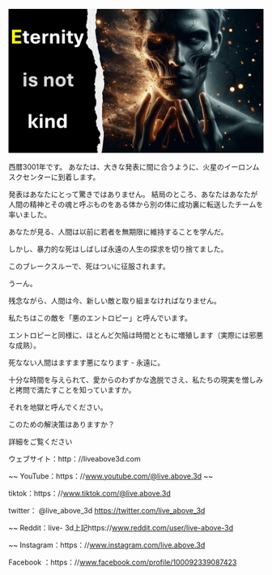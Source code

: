 ![Video cover image](../cover.jpeg "cover-photo")

西暦3001年です。 あなたは、大きな発表に間に合うように、火星のイーロンムスクセンターに到着します。

発表はあなたにとって驚きではありません。 結局のところ、あなたはあなたが人間の精神とその魂と呼ぶものをある体から別の体に成功裏に転送したチームを率いました。

あなたが見る、人間は以前に若者を無期限に維持することを学んだ。

しかし、暴力的な死はしばしば永遠の人生の探求を切り捨てました。

このブレークスルーで、死はついに征服されます。

うーん。

残念ながら、人間は今、新しい敵と取り組まなければなりません。

私たちはこの敵を「悪のエントロピー」と呼んでいます。

エントロピーと同様に、ほとんど欠陥は時間とともに増殖します（実際には邪悪な成熟）。

死なない人間はますます悪になります - 永遠に。

十分な時間を与えられて、愛からのわずかな逸脱でさえ、私たちの現実を憎しみと拷問で満たすことを知っていますか。

それを地獄と呼んでください。

このための解決策はありますか？

詳細をご覧ください

ウェブサイト：http：//liveabove3d.com

~~ YouTube：https：//www.youtube.com/@live.above.3d ~~

tiktok：https：//www.tiktok.com/@live.above.3d

twitter： @live_above_3d https://twitter.com/live_above_3d

~~ Reddit：live- 3d上記https://www.reddit.com/user/live-above-3d

~~ Instagram：https：//www.instagram.com/live.above.3d

Facebook ：https：//www.facebook.com/profile/100092339087423
